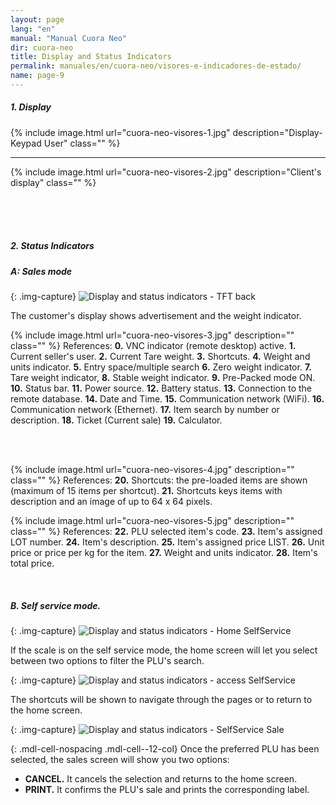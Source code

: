 ```yaml
---
layout: page
lang: "en"
manual: "Manual Cuora Neo"
dir: cuora-neo
title: Display and Status Indicators
permalink: manuales/en/cuora-neo/visores-e-indicadores-de-estado/
name: page-9
---
```


##### 1. Display

{% include image.html url="cuora-neo-visores-1.jpg" description="Display-Keypad User" class="" %}

_ _ _


{% include image.html url="cuora-neo-visores-2.jpg" description="Client's display" class="" %}

<br>
<br>
<br>

##### 2. Status Indicators

##### A: Sales mode

{: .img-capture}
![Display and status indicators - TFT back](../../../../images/en/cuora-neo/cuora-neo-selfservice-publi-back.png "Display and status indicators -TFT back SelfService")	

The customer's display shows advertisement and the weight indicator.

{% include image.html url="cuora-neo-visores-3.jpg" description="" class="" %}
References: 
**0.** VNC indicator (remote desktop) active. **1.** Current seller's user. **2.** Current Tare weight. **3.** Shortcuts. **4.** Weight and units indicator. **5.** Entry space/multiple search **6.** Zero weight indicator. **7.** Tare weight indicator, **8.** Stable weight indicator. **9.** Pre-Packed mode ON. **10.** Status bar. **11.** Power source. **12.** Battery status. **13.** Connection to the remote database. **14.** Date and Time. **15.** Communication network (WiFi). **16.** Communication network (Ethernet). **17.** Item search by number or description. **18.** Ticket (Current sale) **19.** Calculator.

<br>
<br>

{% include image.html url="cuora-neo-visores-4.jpg" description="" class="" %}
References: 
**20.** Shortcuts: the pre-loaded items are shown (maximum of 15 items per shortcut). **21.** Shortcuts keys items with description and an image of up to 64 x 64 pixels.

{% include image.html url="cuora-neo-visores-5.jpg" description="" class="" %}
References:  **22.** PLU selected item's code. **23.** Item's assigned LOT number. **24.** Item's description. **25.** Item's assigned price LIST. **26.** Unit price or price per kg for the item. **27.** Weight and units indicator. **28.** Item's total price.

<br>

##### B. Self service mode.

{: .img-capture}
![Display and status indicators - Home SelfService](../../../../images/en/cuora-neo/cuora-neo-selfservice-principal.png "Display and status indicators - home SelfService")

If the scale is on the self service mode, the home screen will let you select between two options to filter the PLU's search.

{: .img-capture}
![Display and status indicators - access SelfService](../../../../images/en/cuora-neo/cuora-neo-selfservice-accesos.png "Display and status indicators - Access pages SelfService")

The shortcuts will be shown to navigate through the pages or to return to the home screen.

{: .img-capture}
![Display and status indicators - SelfService Sale](../../../../images/en/cuora-neo/cuora-neo-selfservice-plu-seleccionado.png "Display and status indicators - SelfService Sale")

{: .mdl-cell-nospacing .mdl-cell--12-col}
Once the preferred PLU has been selected, the sales screen will show you two options:
- **CANCEL.** It cancels the selection and returns to the home screen.
- **PRINT.** It confirms the PLU's sale and prints the corresponding label.
